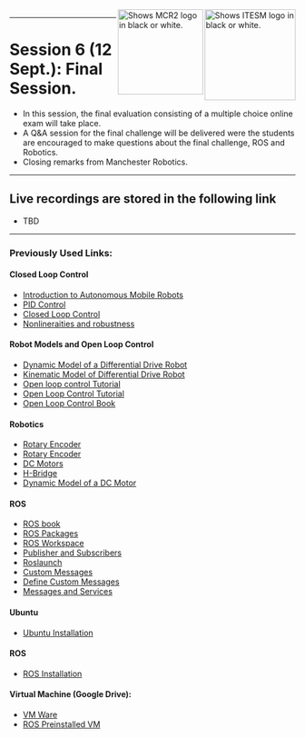 <picture>
  <source media="(prefers-color-scheme: dark)" srcset="https://github.com/ManchesterRoboticsLtd/Sistemas-ciberfisicos-TEC-Intro-ROS/blob/main/Misc/Logos/Logotipo%20Vertical%20Bco_Transparente.png">
  <source media="(prefers-color-scheme: light)" srcset="https://github.com/ManchesterRoboticsLtd/Sistemas-ciberfisicos-TEC-Intro-ROS/blob/main/Misc/Logos/Logotipo%20Vertical%20Azul%20transparente.png">
  <img alt="Shows ITESM logo in black or white." width="160" align="right">
</picture>

<picture>
  <source media="(prefers-color-scheme: dark)" srcset="https://github.com/ManchesterRoboticsLtd/Sistemas-ciberfisicos-TEC-Intro-ROS/blob/main/Misc/Logos/MCR2_Logo_White.png">
  <source media="(prefers-color-scheme: light)" srcset="https://github.com/ManchesterRoboticsLtd/Sistemas-ciberfisicos-TEC-Intro-ROS/blob/main/Misc/Logos/MCR2_Logo_Black.png">
  <img alt="Shows MCR2 logo in black or white." width="150" align="right">
</picture>




---
# Session 6 (12 Sept.): Final Session.
  * In this session, the final evaluation consisting of a multiple choice online exam will take place.
  * A Q&A session for the final challenge will be delivered were the students are encouraged to make questions about the final challenge, ROS and Robotics.
  * Closing remarks from Manchester Robotics.

---

## Live recordings are stored in the following link
 * TBD
---

### Previously Used Links: 
#### Closed Loop Control
* [Introduction to Autonomous Mobile Robots](https://ieeexplore.ieee.org/book/6267528)
* [PID Control](https://ieeexplore.ieee.org/document/1453566)
* [Closed Loop Control](https://www.electronics-tutorials.ws/systems/closed-loop-system.html)
* [Nonlineraities and robustness](https://ieeexplore.ieee.org/document/8603065)

#### Robot Models and Open Loop Control
* [Dynamic Model of a Differential Drive Robot](https://www.hilarispublisher.com/open-access/dynamic-modelling-of-differentialdrive-mobile-robots-using-lagrange-and-newtoneuler-methodologies-a-unified-framework-2168-9695.1000107.pdf)
* [Kinematic Model of Differential Drive Robot](https://globaljournals.org/GJRE_Volume14/1-Kinematics-Localization-and-Control.pdf)
* [Open loop control Tutorial](https://www.electronics-tutorials.ws/systems/open-loop-system.html)
* [Open Loop Control Tutorial](https://www.electronicshub.org/open-loop-system/)
* [Open Loop Control Book](https://eng.libretexts.org/Bookshelves/Electrical_Engineering/Signal_Processing_and_Modeling/Introduction_to_Linear_Time-Invariant_Dynamic_Systems_for_Students_of_Engineering_(Hallauer)/14%3A_Introduction_to_Feedback_Control/14.02%3A_Definitions_and_Examples_of_Open-Loop_Control_Systems)

#### Robotics
* [Rotary Encoder](https://en.wikipedia.org/wiki/Rotary_encoder)
* [Rotary Encoder](https://www.encoder.com/article-what-is-an-encoder)
* [DC Motors](https://en.wikipedia.org/wiki/DC_motor)
* [H-Bridge](https://www.youtube.com/watch?v=fVgnUWIWzZ8&ab_channel=NorthwesternRobotics)
* [Dynamic Model of a DC Motor](https://www.ijser.org/researchpaper/Dynamic-Model-Analysis-of-a-DC-Motor-in-MATLAB.pdf)

#### ROS
* [ROS book](https://www.cse.sc.edu/~jokane/agitr/)
* [ROS Packages](http://wiki.ros.org/ROS/Tutorials/CreatingPackage)
* [ROS Workspace](http://wiki.ros.org/catkin/Tutorials/create_a_workspace)
* [Publisher and Subscribers](http://wiki.ros.org/ROS/Tutorials/WritingPublisherSubscriber%28python%29)
* [Roslaunch](http://wiki.ros.org/roslaunch)
* [Custom Messages](http://wiki.ros.org/ROS/Tutorials/CustomMessagePublisherSubscriber%28python%29)
* [Define Custom Messages](http://wiki.ros.org/ROS/Tutorials/DefiningCustomMessages)
* [Messages and Services](http://wiki.ros.org/ROS/Tutorials/CreatingMsgAndSrv)

#### Ubuntu
  * [Ubuntu Installation](https://ubuntu.com/tutorials/install-ubuntu-desktop#1-overview)

#### ROS
  * [ROS Installation](http://wiki.ros.org/noetic/Installation/Ubuntu)

#### Virtual Machine (Google Drive): 
  * [VM Ware](https://drive.google.com/file/d/1Kqt8E69nB5pxYzyVztyoxF0UY9yCHLns/view)
  * [ROS Preinstalled VM](https://drive.google.com/file/d/1LCn433uN5pf8dcauWDagKEKjORsE3fZR/view)
